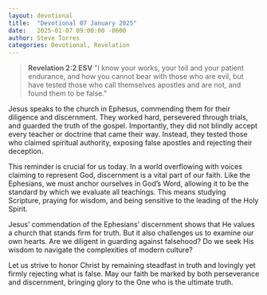 ```yaml
---
layout: devotional
title:  "Devotional 07 January 2025"
date:   2025-01-07 09:00:00 -0600
author: Steve Torres
categories: Devotional, Revelation
---
```


>**Revelation 2:2 ESV**
>"I know your works, your toil and your patient endurance, and how you cannot bear with those who are evil, but have tested those who call themselves apostles and are not, and found them to be false."

Jesus speaks to the church in Ephesus, commending them for their diligence and discernment. They worked hard, persevered through trials, and guarded the truth of the gospel. Importantly, they did not blindly accept every teacher or doctrine that came their way. Instead, they tested those who claimed spiritual authority, exposing false apostles and rejecting their deception.

This reminder is crucial for us today. In a world overflowing with voices claiming to represent God, discernment is a vital part of our faith. Like the Ephesians, we must anchor ourselves in God’s Word, allowing it to be the standard by which we evaluate all teachings. This means studying Scripture, praying for wisdom, and being sensitive to the leading of the Holy Spirit.

Jesus’ commendation of the Ephesians’ discernment shows that He values a church that stands firm for truth. But it also challenges us to examine our own hearts. Are we diligent in guarding against falsehood? Do we seek His wisdom to navigate the complexities of modern culture?

Let us strive to honor Christ by remaining steadfast in truth and lovingly yet firmly rejecting what is false. May our faith be marked by both perseverance and discernment, bringing glory to the One who is the ultimate truth.

